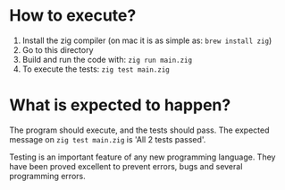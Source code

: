 # How to execute?

1. Install the zig compiler (on mac it is as simple as: `brew install zig`)
2. Go to this directory
3. Build and run the code with: `zig run main.zig`
4. To execute the tests: `zig test main.zig`

# What is expected to happen?

The program should execute, and the tests should pass. The expected message on
`zig test main.zig` is 'All 2 tests passed'.

Testing is an important feature of any new programming language. They have been
proved excellent to prevent errors, bugs and several programming errors.
